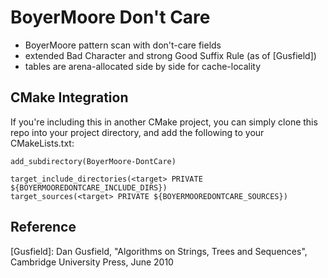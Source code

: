 # BoyerMoore Don't Care
- BoyerMoore pattern scan with don't-care fields 
- extended Bad Character and strong Good Suffix Rule (as of [Gusfield])
- tables are arena-allocated side by side for cache-locality

## CMake Integration
If you're including this in another CMake project, you can simply clone this repo into your project directory, 
and add the following to your CMakeLists.txt:

```
add_subdirectory(BoyerMoore-DontCare)

target_include_directories(<target> PRIVATE ${BOYERMOOREDONTCARE_INCLUDE_DIRS})
target_sources(<target> PRIVATE ${BOYERMOOREDONTCARE_SOURCES})

```

## Reference
[Gusfield]: Dan Gusfield, "Algorithms on Strings, Trees and Sequences", Cambridge University Press, June 2010
